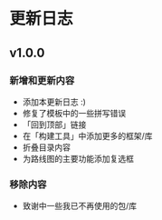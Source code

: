 # 更新日志

## v1.0.0

### 新增和更新内容
- 添加本更新日志 :)
- 修复了模板中的一些拼写错误
- 「回到顶部」链接
- 在「构建工具」中添加更多的框架/库
- 折叠目录内容
- 为路线图的主要功能添加复选框

### 移除内容

- 致谢中一些我已不再使用的包/库